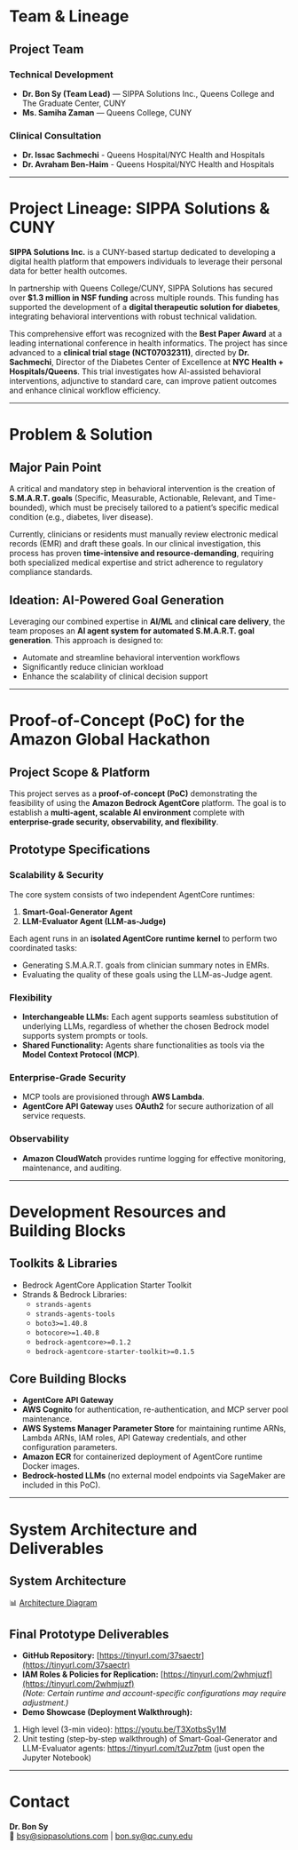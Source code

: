 # Team & Lineage

## Project Team

### Technical Development
- **Dr. Bon Sy (Team Lead)** — SIPPA Solutions Inc., Queens College and The Graduate Center, CUNY  
- **Ms. Samiha Zaman** — Queens College, CUNY  

### Clinical Consultation
- **Dr. Issac Sachmechi** - Queens Hospital/NYC Health and Hospitals
- **Dr. Avraham Ben-Haim** - Queens Hospital/NYC Health and Hospitals

---

# Project Lineage: SIPPA Solutions & CUNY

**SIPPA Solutions Inc.** is a CUNY-based startup dedicated to developing a digital health platform that empowers individuals to leverage their personal data for better health outcomes.

In partnership with Queens College/CUNY, SIPPA Solutions has secured over **$1.3 million in NSF funding** across multiple rounds. This funding has supported the development of a **digital therapeutic solution for diabetes**, integrating behavioral interventions with robust technical validation.

This comprehensive effort was recognized with the **Best Paper Award** at a leading international conference in health informatics. The project has since advanced to a **clinical trial stage (NCT07032311)**, directed by **Dr. Sachmechi**, Director of the Diabetes Center of Excellence at **NYC Health + Hospitals/Queens**. This trial investigates how AI-assisted behavioral interventions, adjunctive to standard care, can improve patient outcomes and enhance clinical workflow efficiency.

---

# Problem & Solution

## Major Pain Point

A critical and mandatory step in behavioral intervention is the creation of **S.M.A.R.T. goals** (Specific, Measurable, Actionable, Relevant, and Time-bounded), which must be precisely tailored to a patient’s specific medical condition (e.g., diabetes, liver disease).

Currently, clinicians or residents must manually review electronic medical records (EMR) and draft these goals. In our clinical investigation, this process has proven **time-intensive and resource-demanding**, requiring both specialized medical expertise and strict adherence to regulatory compliance standards.

## Ideation: AI-Powered Goal Generation

Leveraging our combined expertise in **AI/ML** and **clinical care delivery**, the team proposes an **AI agent system for automated S.M.A.R.T. goal generation**. This approach is designed to:

- Automate and streamline behavioral intervention workflows  
- Significantly reduce clinician workload  
- Enhance the scalability of clinical decision support  

---

# Proof-of-Concept (PoC) for the Amazon Global Hackathon

## Project Scope & Platform

This project serves as a **proof-of-concept (PoC)** demonstrating the feasibility of using the **Amazon Bedrock AgentCore** platform. The goal is to establish a **multi-agent, scalable AI environment** complete with **enterprise-grade security, observability, and flexibility**.

## Prototype Specifications

### Scalability & Security

The core system consists of two independent AgentCore runtimes:

1. **Smart-Goal-Generator Agent**  
2. **LLM-Evaluator Agent (LLM-as-Judge)**  

Each agent runs in an **isolated AgentCore runtime kernel** to perform two coordinated tasks:

- Generating S.M.A.R.T. goals from clinician summary notes in EMRs.  
- Evaluating the quality of these goals using the LLM-as-Judge agent.  

### Flexibility

- **Interchangeable LLMs:** Each agent supports seamless substitution of underlying LLMs, regardless of whether the chosen Bedrock model supports system prompts or tools.  
- **Shared Functionality:** Agents share functionalities as tools via the **Model Context Protocol (MCP)**.  

### Enterprise-Grade Security

- MCP tools are provisioned through **AWS Lambda**.  
- **AgentCore API Gateway** uses **OAuth2** for secure authorization of all service requests.  

### Observability

- **Amazon CloudWatch** provides runtime logging for effective monitoring, maintenance, and auditing.  

---

# Development Resources and Building Blocks

## Toolkits & Libraries
- Bedrock AgentCore Application Starter Toolkit  
- Strands & Bedrock Libraries:  
  - `strands-agents`  
  - `strands-agents-tools`  
  - `boto3>=1.40.8`  
  - `botocore>=1.40.8`  
  - `bedrock-agentcore>=0.1.2`  
  - `bedrock-agentcore-starter-toolkit>=0.1.5`  

## Core Building Blocks
- **AgentCore API Gateway**  
- **AWS Cognito** for authentication, re-authentication, and MCP server pool maintenance.  
- **AWS Systems Manager Parameter Store** for maintaining runtime ARNs, Lambda ARNs, IAM roles, API Gateway credentials, and other configuration parameters.  
- **Amazon ECR** for containerized deployment of AgentCore runtime Docker images.  
- **Bedrock-hosted LLMs** (no external model endpoints via SageMaker are included in this PoC).  

---

# System Architecture and Deliverables

## System Architecture
📊 [Architecture Diagram](https://tinyurl.com/yc54fr54)

## Final Prototype Deliverables
- **GitHub Repository:** [https://tinyurl.com/37saectr](https://tinyurl.com/37saectr)  
- **IAM Roles & Policies for Replication:** [https://tinyurl.com/2whmjuzf](https://tinyurl.com/2whmjuzf)  
  *(Note: Certain runtime and account-specific configurations may require adjustment.)*  
- **Demo Showcase (Deployment Walkthrough):**  
1. High level (3-min video): https://youtu.be/T3XotbsSy1M
2. Unit testing (step-by-step walkthrough) of Smart-Goal-Generator and LLM-Evaluator agents: https://tinyurl.com/t2uz7ptm (just open the Jupyter Notebook)


---

# Contact

**Dr. Bon Sy**  
📧 bsy@sippasolutions.com | bon.sy@qc.cuny.edu  
